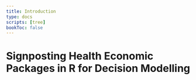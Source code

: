 ```yaml
---
title: Introduction
type: docs
scripts: [tree]
bookToc: false
---
```


# Signposting Health Economic Packages in R for Decision Modelling


<div id="tree"></div>
<script src="https://d3js.org/d3.v5.min.js"></script>